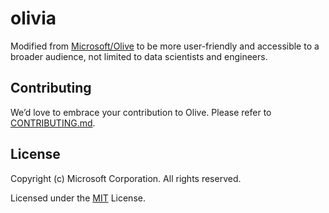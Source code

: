 # olivia

Modified from [Microsoft/Olive](https://github.com/microsoft/Olive) to be more user-friendly and accessible to a broader audience, not limited to data scientists and engineers.

## Contributing
We’d love to embrace your contribution to Olive. Please refer to [CONTRIBUTING.md](./CONTRIBUTING.md).


## License
Copyright (c) Microsoft Corporation. All rights reserved.

Licensed under the [MIT](./LICENSE) License.
